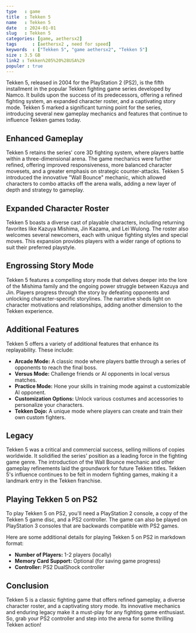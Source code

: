 ```yaml
---
type   : game
title  : Tekken 5
name   : Tekken 5
date   : 2024-01-01
slug   : Tekken 5
categories: [game, aethersx2]
tags      : [aethersx2 , need for speed]
keywords  : ["Tekken 5", "game aethersx2", "Tekken 5"]
size : 3.5 GB
link2 : Tekken%205%20%28USA%29
populer : true
---
```



Tekken 5, released in 2004 for the PlayStation 2 (PS2), is the fifth installment in the popular Tekken fighting game series developed by Namco. It builds upon the success of its predecessors, offering a refined fighting system, an expanded character roster, and a captivating story mode. Tekken 5 marked a significant turning point for the series, introducing several new gameplay mechanics and features that continue to influence Tekken games today.

## Enhanced Gameplay

Tekken 5 retains the series' core 3D fighting system, where players battle within a three-dimensional arena. The game mechanics were further refined, offering improved responsiveness, more balanced character movesets, and a greater emphasis on strategic counter-attacks. Tekken 5 introduced the innovative "Wall Bounce" mechanic, which allowed characters to combo attacks off the arena walls, adding a new layer of depth and strategy to gameplay.

## Expanded Character Roster

Tekken 5 boasts a diverse cast of playable characters, including returning favorites like Kazuya Mishima, Jin Kazama, and Lei Wulong. The roster also welcomes several newcomers, each with unique fighting styles and special moves. This expansion provides players with a wider range of options to suit their preferred playstyle.

## Engrossing Story Mode

Tekken 5 features a compelling story mode that delves deeper into the lore of the Mishima family and the ongoing power struggle between Kazuya and Jin. Players progress through the story by defeating opponents and unlocking character-specific storylines. The narrative sheds light on character motivations and relationships, adding another dimension to the Tekken experience.

## Additional Features

Tekken 5 offers a variety of additional features that enhance its replayability. These include:

* **Arcade Mode:** A classic mode where players battle through a series of opponents to reach the final boss.
* **Versus Mode:** Challenge friends or AI opponents in local versus matches.
* **Practice Mode:** Hone your skills in training mode against a customizable AI opponent.
* **Customization Options:** Unlock various costumes and accessories to personalize your characters.
* **Tekken Dojo:** A unique mode where players can create and train their own custom fighters.

## Legacy

Tekken 5 was a critical and commercial success, selling millions of copies worldwide. It solidified the series' position as a leading force in the fighting game genre. The introduction of the Wall Bounce mechanic and other gameplay refinements laid the groundwork for future Tekken titles. Tekken 5's influence continues to be felt in modern fighting games, making it a landmark entry in the Tekken franchise.

## Playing Tekken 5 on PS2

To play Tekken 5 on PS2, you'll need a PlayStation 2 console, a copy of the Tekken 5 game disc, and a PS2 controller. The game can also be played on PlayStation 3 consoles that are backwards compatible with PS2 games.

Here are some additional details for playing Tekken 5 on PS2 in markdown format:

* **Number of Players:** 1-2 players (locally)
* **Memory Card Support:** Optional (for saving game progress)
* **Controller:** PS2 DualShock controller

## Conclusion

Tekken 5 is a classic fighting game that offers refined gameplay, a diverse character roster, and a captivating story mode. Its innovative mechanics and enduring legacy make it a must-play for any fighting game enthusiast. So, grab your PS2 controller and step into the arena for some thrilling Tekken action!


